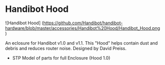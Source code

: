 Handibot Hood
=============

![Handibot Hood]
(https://github.com/Handibot/handibot-hardware/blob/master/accessories/Handibot%20Hood/Handibot_Hood.png)

An eclosure for Handibot v1.0 and v1.1. This "Hood" helps contain dust and debris and reduces router noise. Designed by David Preiss.

* STP Model of parts for full Enclosure (Hood 1.0)
